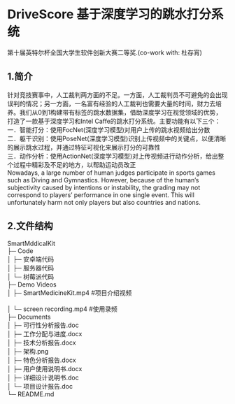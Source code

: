 # DriveScore 基于深度学习的跳水打分系统
第十届英特尔杯全国大学生软件创新大赛二等奖.(co-work with: 杜存宵)
## 1.简介
针对竞技赛事中，人工裁判两方面的不足。一方面，人工裁判员不可避免的会出现误判的情况；另一方面，一名富有经验的人工裁判也需要大量的时间，财力去培养。我们从0到1构建带有标签的跳水数据集，借助深度学习在视觉领域的优势，打造了一款基于深度学习和Intel Caffe的跳水打分系统。主要功能有以下三个：<br/>
一．智能打分：使用FocNet(深度学习模型)对用户上传的跳水视频给出分数<br/>
二．躯干识别：使用PoseNet(深度学习模型)识别上传视频中的关键点，以便清晰的展示跳水过程，并通过特征可视化来展示打分的可靠性<br/>
三．动作分析：使用ActionNet(深度学习模型)对上传视频进行动作分析，给出整个过程中精彩及不足的地方，以帮助运动员改正<br/>
Nowadays, a large number of human judges participate in sports games such as Diving and Gymnastics. However, because of the human’s subjectivity caused by intentions or instability, the grading may not correspond to players’ performance in one single event. This will unfortunately harm not only players but also countries and nations.
## 2.文件结构

SmartMddicalKit<br/>
├─ Code<br/>
│    ├─ 安卓端代码<br/>
│    ├─ 服务器代码<br/>
│    └─ 树莓派代码<br/>
├─ Demo Videos<br/>
│    ├─ SmartMedicineKit.mp4         #项目介绍视频 <br/>    
│    └─ screen recording.mp4         #使用录频<br/>
├─ Documents<br/>
│    ├─ 可行性分析报告.doc<br/>
│    ├─ 工作分配与进度.docx<br/>
│    ├─ 技术分析报告.docx<br/>
│    ├─ 架构.png<br/>
│    ├─ 特色分析报告.docx<br/>
│    ├─ 用户使用说明书.docx<br/>
│    ├─ 详细设计说明书.doc<br/>
│    └─ 项目设计报告.doc<br/>
└─ README.md<br/>

